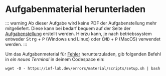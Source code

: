 # Aufgabenmaterial herunterladen

::: warning
Ab dieser Aufgabe wird keine PDF der Aufgabenstellung mehr mitgeliefert. Diese kann bei bedarf bequem auf der Seite der [Aufgabenstellung](./task) erstellt werden.
Hierzu kann, je nach betriebssystem entweder <kbd>Strg</kbd> + <kbd>P</kbd> (Windows und Linux) oder <kbd>CMD</kbd> + <kbd>P</kbd> (MacOS) verwendet werden.
:::

Um das Aufgabenmeterial für [Fehler](../) herunterzuladen, gib folgenden Befehl in _ein neues Terminal_ in deinem Codespace ein:

```
wget -O - https://inf-lab.dev/errors/material/scripts/setup.sh | bash
```

<MaterialFAQ />
